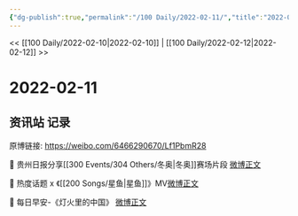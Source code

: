 ```yaml
---
{"dg-publish":true,"permalink":"/100 Daily/2022-02-11/","title":"2022-02-11","created":"2022-12-22T15:53:44.000+08:00","updated":"2023-04-11T14:46:34.000+08:00"}
---
```



<< [[100 Daily/2022-02-10\|2022-02-10]] | [[100 Daily/2022-02-12\|2022-02-12]] >>

# 2022-02-11

## 资讯站 记录

原博链接: https://weibo.com/6466290670/Lf1PbmR28

💫 贵州日报分享[[300 Events/304 Others/冬奥\|冬奥]]赛场片段 [微博正文](https://weibo.com/detail/4735699183735749)

💫 热度话题 x 《[[200 Songs/星鱼\|星鱼]]》MV[微博正文](https://weibo.com/detail/4735709900440042)

💫 每日早安-《灯火里的中国》 [微博正文](https://weibo.com/detail/4735596944165069)
